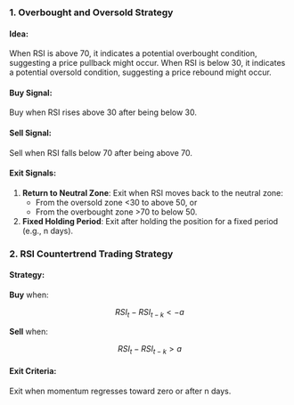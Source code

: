 ### 1. Overbought and Oversold Strategy

#### **Idea**:
When RSI is above 70, it indicates a potential overbought condition, suggesting a price pullback might occur. When RSI is below 30, it indicates a potential oversold condition, suggesting a price rebound might occur.
#### Buy Signal:
Buy when RSI rises above 30 after being below 30.
#### Sell Signal:
Sell when RSI falls below 70 after being above 70.
#### Exit Signals:
1. **Return to Neutral Zone**: Exit when RSI moves back to the neutral zone:  
   - From the oversold zone <30 to above 50, or  
   - From the overbought zone >70 to below 50.  
2. **Fixed Holding Period**: Exit after holding the position for a fixed period (e.g., n days).

### 2. RSI Countertrend Trading Strategy
#### **Strategy**:
**Buy** when:  

$$
RSI_t - RSI_{t-k} < -a
$$

**Sell** when:  

$$
RSI_t - RSI_{t-k} > a
$$

#### Exit Criteria:
Exit when momentum regresses toward zero or after n days.

